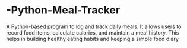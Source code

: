 # -Python-Meal-Tracker
A Python-based program to log and track daily meals. It allows users to record food items, calculate calories, and maintain a meal history. This helps in building healthy eating habits and keeping a simple food diary.
